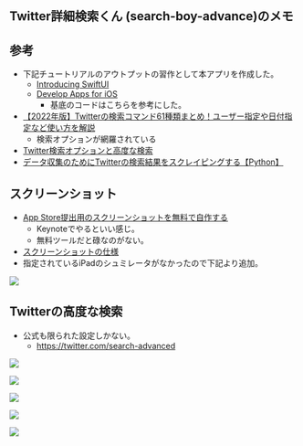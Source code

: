 ## Twitter詳細検索くん (search-boy-advance)のメモ
## 参考
- 下記チュートリアルのアウトプットの習作として本アプリを作成した。
    - [Introducing SwiftUI](https://developer.apple.com/tutorials/swiftui/)
    - [Develop Apps for iOS](https://developer.apple.com/tutorials/app-dev-training)
        - 基底のコードはこちらを参考にした。
- [【2022年版】Twitterの検索コマンド61種類まとめ！ユーザー指定や日付指定など使い方を解説](https://yonoi.com/twitter-search-command/#index_id77)
    - 検索オプションが網羅されている
- [Twitter検索オプションと高度な検索](https://www.howtonote.jp/twitter/helpful/index7.html)
- [データ収集のためにTwitterの検索結果をスクレイピングする【Python】](https://self-development.info/%E3%83%87%E3%83%BC%E3%82%BF%E5%8F%8E%E9%9B%86%E3%81%AE%E3%81%9F%E3%82%81%E3%81%ABtwitter%E3%81%AE%E6%A4%9C%E7%B4%A2%E7%B5%90%E6%9E%9C%E3%82%92%E3%82%B9%E3%82%AF%E3%83%AC%E3%82%A4%E3%83%94%E3%83%B3/)

## スクリーンショット
- [App Store提出用のスクリーンショットを無料で自作する](https://yaba-blog.com/app-store-screenshot/#toc2)
    - Keynoteでやるといい感じ。
    - 無料ツールだと碌なのがない。
- [スクリーンショットの仕様](https://help.apple.com/app-store-connect/#/devd274dd925)
- 指定されているiPadのシュミレータがなかったので下記より追加。

![](https://i.imgur.com/ZmeZcMM.jpg)

## Twitterの高度な検索
- 公式も限られた設定しかない。
    - https://twitter.com/search-advanced

![](https://i.imgur.com/4FKLC08.jpg)

![](https://i.imgur.com/30wodjH.jpg)

![](https://i.imgur.com/G3xvJZm.jpg)

![](https://i.imgur.com/Q00qWH2.jpg)

![](https://i.imgur.com/OfXtcPj.jpg)
